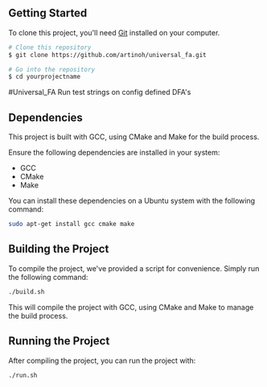 ## Getting Started

To clone this project, you'll need [Git](https://git-scm.com) installed on your computer.

```bash
# Clone this repository
$ git clone https://github.com/artinoh/universal_fa.git

# Go into the repository
$ cd yourprojectname
```

#Universal_FA
Run test strings on config defined DFA's

## Dependencies

This project is built with GCC, using CMake and Make for the build process. 

Ensure the following dependencies are installed in your system:
- GCC
- CMake
- Make

You can install these dependencies on a Ubuntu system with the following command:

```bash
sudo apt-get install gcc cmake make
```

## Building the Project

To compile the project, we've provided a script for convenience. Simply run the following command:

```bash
./build.sh
```

This will compile the project with GCC, using CMake and Make to manage the build process. 

## Running the Project

After compiling the project, you can run the project with:

```bash
./run.sh
```